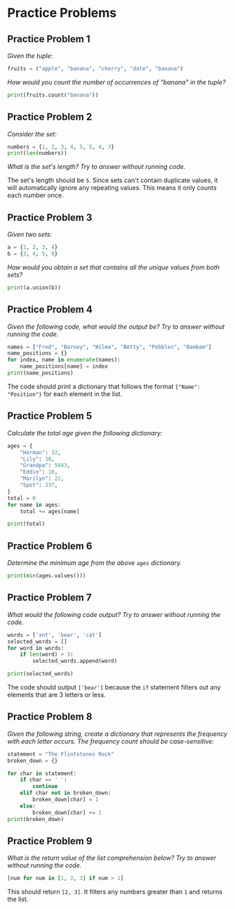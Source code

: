 # Practice Problems

## Practice Problem 1
*Given the tuple:*

```python
fruits = ("apple", "banana", "cherry", "date", "banana")
```

*How would you count the number of occurrences of "banana" in the tuple?*

```python
print(fruits.count("banana"))
```

## Practice Problem 2
*Consider the set:*

```python
numbers = {1, 2, 3, 4, 5, 5, 4, 3}
print(len(numbers))
```

*What is the set's length? Try to answer without running code.*

The set's length should be `5`. Since sets can't contain duplicate values, it will automatically ignore any repeating values. This means it only counts each number once.

## Practice Problem 3
*Given two sets:*

```python
a = {1, 2, 3, 4}
b = {3, 4, 5, 6}
```

*How would you obtain a set that contains all the unique values from both sets?*

```python
print(a.union(b))
```

## Practice Problem 4
*Given the following code, what would the output be? Try to answer without running the code.*

```python
names = ["Fred", "Barney", "Wilma", "Betty", "Pebbles", "Bambam"]
name_positions = {}
for index, name in enumerate(names):
	name_positions[name] = index
print(name_positions)
```

The code should print a dictionary that follows the format `{"Name": "Position"}` for each element in the list.

## Practice Problem 5
*Calculate the total age given the following dictionary:*

```python
ages = {
	"Herman": 32,
	"Lily": 30,
	"Grandpa": 5843,
	"Eddie": 10,
	"Marilyn": 22,
	"Spot": 237,
}
total = 0
for name in ages:
	total += ages[name]

print(total)
```

## Practice Problem 6
*Determine the minimum age from the above `ages` dictionary.*

```python
print(min(ages.values()))
```

## Practice Problem 7
*What would the following code output? Try to answer without running the code.*

```python
words = ['ant', 'bear', 'cat']
selected_words = []
for word in words:
	if len(word) > 3:
		selected_words.append(word)

print(selected_words)
```

The code should output `['bear']` because the `if` statement filters out any elements that are 3 letters or less.

## Practice Problem 8
*Given the following string, create a dictionary that represents the frequency with each letter occurs. The frequency count should be case-sensitive:*

```python
statement = "The Flintstones Rock"
broken_down = {}

for char in statement:
	if char == ' ':
		continue
	elif char not in broken_down:
		broken_down[char] = 1
	else:
		broken_down[char] += 1
print(broken_down)
```

## Practice Problem 9
*What is the return value of the list comprehension below? Try to answer without running the code.*

```python
[num for num in [1, 2, 3] if num > 1]
```

This should return `[2, 3]`.  It filters any numbers greater than `1` and returns the list.
